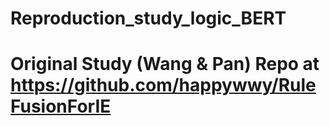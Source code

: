 # Reproduction_study_logic_BERT

# Original Study (Wang \& Pan) Repo at https://github.com/happywwy/RuleFusionForIE
